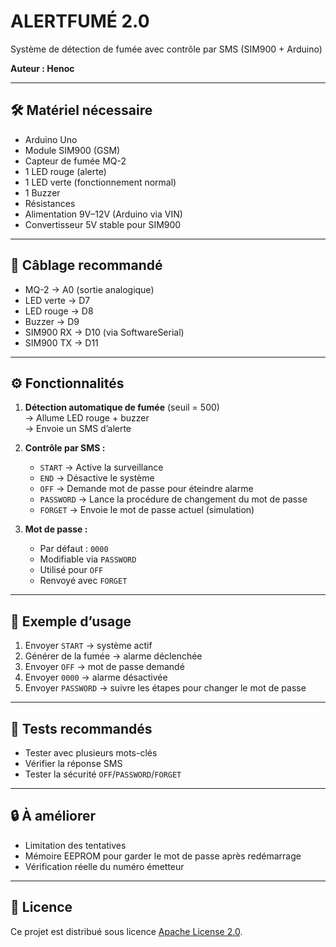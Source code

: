 # ALERTFUMÉ 2.0

Système de détection de fumée avec contrôle par SMS (SIM900 + Arduino)

**Auteur : Henoc**

---

## 🛠️ Matériel nécessaire

- Arduino Uno
- Module SIM900 (GSM)
- Capteur de fumée MQ-2
- 1 LED rouge (alerte)
- 1 LED verte (fonctionnement normal)
- 1 Buzzer
- Résistances
- Alimentation 9V–12V (Arduino via VIN)
- Convertisseur 5V stable pour SIM900

---

## 🔌 Câblage recommandé

- MQ-2       → A0 (sortie analogique)
- LED verte  → D7
- LED rouge  → D8
- Buzzer     → D9
- SIM900 RX  → D10 (via SoftwareSerial)
- SIM900 TX  → D11

---

## ⚙️ Fonctionnalités

1. **Détection automatique de fumée** (seuil = 500)  
   → Allume LED rouge + buzzer  
   → Envoie un SMS d’alerte

2. **Contrôle par SMS :**
   - `START`   → Active la surveillance
   - `END`     → Désactive le système
   - `OFF`     → Demande mot de passe pour éteindre alarme
   - `PASSWORD` → Lance la procédure de changement du mot de passe
   - `FORGET`  → Envoie le mot de passe actuel (simulation)

3. **Mot de passe :**
   - Par défaut : `0000`
   - Modifiable via `PASSWORD`
   - Utilisé pour `OFF`
   - Renvoyé avec `FORGET`

---

## 📲 Exemple d’usage

1. Envoyer `START` → système actif
2. Générer de la fumée → alarme déclenchée
3. Envoyer `OFF` → mot de passe demandé
4. Envoyer `0000` → alarme désactivée
5. Envoyer `PASSWORD` → suivre les étapes pour changer le mot de passe

---

## 🧪 Tests recommandés

- Tester avec plusieurs mots-clés
- Vérifier la réponse SMS
- Tester la sécurité `OFF`/`PASSWORD`/`FORGET`

---

## 🔒 À améliorer

- Limitation des tentatives
- Mémoire EEPROM pour garder le mot de passe après redémarrage
- Vérification réelle du numéro émetteur

---

## 📄 Licence

Ce projet est distribué sous licence [Apache License 2.0](https://www.apache.org/licenses/LICENSE-2.0).